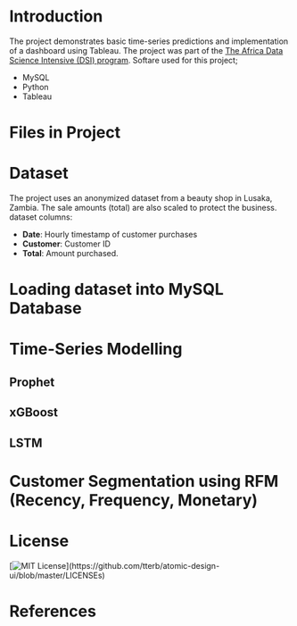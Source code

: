 # Introduction

The project demonstrates basic time-series predictions and implementation of a dashboard using Tableau. The project was part of the [The Africa Data Science Intensive (DSI) program](http://dsi-program.com/). Softare used for this project;
* MySQL
* Python
* Tableau

# Files in Project

# Dataset
The project uses an anonymized dataset from a beauty shop in Lusaka, Zambia. The sale amounts (total) are also scaled to protect the business. dataset columns:

* **Date**: Hourly timestamp of customer purchases 
* **Customer**: Customer ID 
*  **Total**: Amount purchased.

# Loading dataset into MySQL Database


# Time-Series Modelling

## Prophet

## xGBoost

## LSTM

# Customer Segmentation using RFM (Recency, Frequency, Monetary)

# License

[![MIT License](https://img.shields.io/apm/l/atomic-design-ui.svg?)](https://github.com/tterb/atomic-design-ui/blob/master/LICENSEs)

# References

